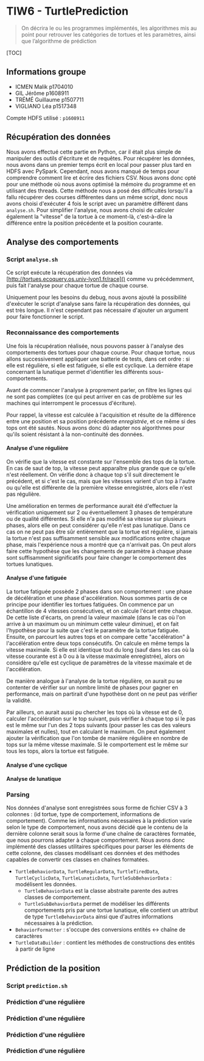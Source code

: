 # TIW6 - TurtlePrediction

> On décrira le ou les programmes implémentés, les algorithmes mis au point pour retrouver les catégories de tortues et les paramètres, ainsi que l’algorithme de prédiction

[TOC]

## Informations groupe

- ICMEN Malik p1704010
- GIL Jérôme p1608911
- TRÉMÉ Guillaume p1507711
- VIGLIANO Léa p1517348

Compte HDFS utilisé : `p1608911`

## Récupération des données

Nous avons effectué cette partie en Python, car il était plus simple de manipuler des outils d'écriture et de requêtes.
Pour récupérer les données, nous avons dans un premier temps écrit en local pour passer plus tard en HDFS avec PySpark.
Cependant, nous avons manqué de temps pour comprendre comment lire et écrire des fichiers CSV.
Nous avons donc opté pour une méthode où nous avons optimisé la mémoire du programme et en utilisant des threads.
Cette méthode nous a posé des difficultés lorsqu'il a fallu récupérer des courses différentes dans un même script, donc
nous avons choisi d'exécuter 4 fois le script avec un paramètre différent dans `analyse.sh`.
Pour simplifier l'analyse, nous avons choisi de calculer également la "vitesse" de la tortue à ce moment-là, c'est-à-dire la différence entre la position précédente et la position courante.

## Analyse des comportements

### Script `analyse.sh`

Ce script exécute la récupération des données via [http://tortues.ecoquery.os.univ-lyon1.fr/race]() comme vu
précédemment, puis fait l'analyse pour chaque tortue de chaque course.

Uniquement pour les besoins du debug, nous avons ajouté la possibilité d'exécuter le script d'analyse sans faire la
récupération des données, qui est très longue.
Il n'est cependant pas nécessaire d'ajouter un argument pour faire fonctionner le script.

### Reconnaissance des comportements

Une fois la récupération réalisée, nous pouvons passer à l'analyse des comportements des tortues pour chaque course.
Pour chaque tortue, nous allons successivement appliquer une batterie de tests, dans cet ordre : si elle est régulière, si elle est fatiguée, si elle est cyclique. La dernière étape concernant la lunatique permet d'identifier les différents sous-comportements.

Avant de commencer l'analyse à proprement parler, on filtre les lignes qui ne sont pas complètes (ce qui peut arriver en cas de problème sur les machines qui interrompent le processus d'écriture).

Pour rappel, la vitesse est calculée à l'acquisition et résulte de la différence entre une position et sa position précédente *enregistrée*, et ce même si des tops ont été sautés.
Nous avons donc dû adapter nos algorithmes pour qu'ils soient résistant à la non-continuité des données.

#### Analyse d'une régulière

On vérifie que la vitesse est constante sur l'ensemble des tops de la tortue.
En cas de saut de top, la vitesse peut apparaître plus grande que ce qu'elle n'est réellement.
On vérifie donc à chaque top s'il suit directement le précédent, et si c'est le cas, mais que les vitesses varient d'un top à l'autre ou qu'elle est différente de la première vitesse enregistrée, alors elle n'est pas régulière.

Une amélioration en termes de performance aurait été d'effectuer la vérification uniquement sur 2 ou éventuellement 3 phases de température ou de qualité différentes.
Si elle n'a pas modifié sa vitesse sur plusieurs phases, alors elle on peut considérer qu'elle n'est pas lunatique.
Dans ce cas on ne peut pas être sûr entièrement que la tortue est régulière, si jamais la tortue n'est pas suffisamment sensible aux modifications entre chaque phase, mais l'expérience nous a montré que ça n'arrivait pas.
On peut alors faire cette hypothèse que les changements de paramètre à chaque phase sont suffisamment significatifs pour faire changer le comportement des tortues lunatiques.

#### Analyse d'une fatiguée

La tortue fatiguée possède 2 phases dans son comportement : une phase de décélération et une phase d'accélération.
Nous sommes partis de ce principe pour identifier les tortues fatiguées.
On commence par un échantillon de 4 vitesses consécutives, et on calcule l'écart entre chaque.
De cette liste d'écarts, on prend la valeur maximale (dans le cas où l'on arrive à un maximum ou un minimum cette
valeur diminue), et on fait l'hypothèse pour la suite que c'est le paramètre de la tortue fatiguée.
Ensuite, on parcourt les autres tops et on compare cette "accélération" à l'accélération entre deux tops consécutifs.
On calcule en même temps la vitesse maximale.
Si elle est identique tout du long (sauf dans les cas où la vitesse courante est à 0 ou à la vitesse maximale
enregistrée), alors on considère qu'elle est cyclique de paramètres de la vitesse maximale et de l'accélération.

De manière analogue à l'analyse de la tortue régulière, on aurait pu se contenter de vérifier sur un nombre limité de
phases pour gagner en performance, mais on partirait d'une hypothèse dont on ne peut pas vérifier la validité.

Par ailleurs, on aurait aussi pu chercher les tops où la vitesse est de 0, calculer l'accélération sur le top suivant,
puis vérifier à chaque top si le pas est le même sur l'un des 2 tops suivants (pour passer les cas des valeurs
maximales et nulles), tout en calculant le maximum.
On peut également ajouter la vérification que l'on tombe de manière régulière en nombre de tops sur la même vitesse
maximale.
Si le comportement est le même sur tous les tops, alors la tortue est fatiguée.

#### Analyse d'une cyclique

#### Analyse de lunatique

### Parsing

Nos données d'analyse sont enregistrées sous forme de fichier CSV à 3 colonnes : (id tortue, type de comportement, informations de comportement).
Comme les informations nécessaires à la prédiction varie selon le type de comportement, nous avons décidé que le contenu de la dernière colonne serait sous la forme d'une chaîne de caractères formatée, que nous pourrons adapter à chaque comportement.
Nous avons donc implémenté des classes utilitaires spécifiques pour parser les éléments de cette colonne, des classes modélisant ces données et des méthodes capables de convertir ces classes en chaînes formatées.

- `TurtleBehaviorData`, `TurtleRegularData`, `TurtleTiredData`, `TurtleCyclicData`, `TurtleLunaticData`, `TurtleSubBehaviorData` : modélisent les données.
  - `TurtleBehaviorData` est la classe abstraite parente des autres classes de comportement.
  - `TurtleSubBehaviorData` permet de modéliser les différents comportements pris par une tortue lunatique, elle contient un attribut de type `TurtleBehaviorData` ainsi que d'autres informations nécessaires à la prédiction.
- `BehaviorFormatter` : s'occupe des conversions entités ↔ chaîne de caractères
- `TurtleDataBuilder` : contient les méthodes de constructions des entités à partir de ligne

## Prédiction de la position

### Script `prediction.sh`

### Prédiction d'une régulière

### Prédiction d'une régulière

### Prédiction d'une régulière

### Prédiction d'une régulière
